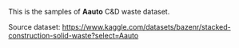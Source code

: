 This is the samples of **Aauto** C&D waste dataset.

Source dataset: https://www.kaggle.com/datasets/bazenr/stacked-construction-solid-waste?select=Aauto
